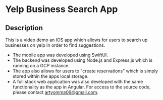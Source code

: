 # Yelp Business Search App

## Description

This is a video demo an IOS app which allows for users to search up businesses on yelp in order to find suggestions.

- The mobile app was developed using SwiftUI.
- The backend was developed using Node.js and Express.js which is running on a GCP instance.
- The app also allows for users to "create reservations" which is simply stored within the apps local storage.
- A full stack web application was also developed with the same functionality as the app in Angular.
For access to the source code, please contact artyomma06@gmail.com.
